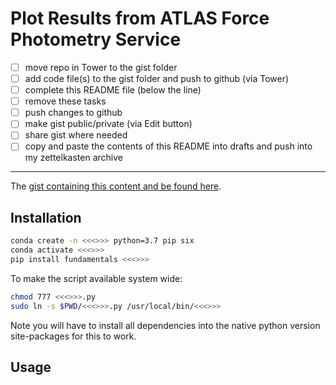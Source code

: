 # Plot Results from ATLAS Force Photometry Service

- [ ] move repo in Tower to the gist folder
- [ ] add code file(s) to the gist folder and push to github (via Tower)
- [ ] complete this README file (below the line)
- [ ] remove these tasks
- [ ] push changes to github
- [ ] make gist public/private (via Edit button)
- [ ] share gist where needed
- [ ] copy and paste the contents of this README into drafts and push into my zettelkasten archive

---

The [gist containing this content and be found here](https://gist.github.com/86777fa5a9567b7939e8d84fd8cf6a76).



## Installation

```bash
conda create -n <<<>>> python=3.7 pip six
conda activate <<<>>>
pip install fundamentals <<<>>>
```

To make the script available system wide:

```bash
chmod 777 <<<>>>.py
sudo ln -s $PWD/<<<>>>.py /usr/local/bin/<<<>>>
```

Note you will have to install all dependencies into the native python version site-packages for this to work.

## Usage

